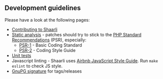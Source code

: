 ## Development guidelines

Please have a look at the following pages:

- [Contributing to Shaarli](https://github.com/shaarli/Shaarli/tree/master/CONTRIBUTING.md)
- [Static analysis](Static-analysis) - patches should try to stick to the 
[PHP Standard Recommendations](http://www.php-fig.org/psr/) (PSR), especially:
    - [PSR-1](http://www.php-fig.org/psr/psr-1/) - Basic Coding Standard
    - [PSR-2](http://www.php-fig.org/psr/psr-2/) - Coding Style Guide
- [Unit tests](Unit-tests)
- Javascript linting - Shaarli uses [Airbnb JavaScript Style Guide](https://github.com/airbnb/javascript). 
Run `make eslint` to check JS style.
- [GnuPG signature](GnuPG-signature) for tags/releases
